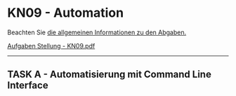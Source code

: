 # KN09 - Automation

Beachten Sie [die allgemeinen Informationen zu den Abgaben.](https://gitlab.com/ch-tbz-it/Stud/m346/m346/-/blob/main/Abgaben.md)


[Aufgaben Stellung - KN09.pdf](/KN00/Content/KN09.pdf)

---

## TASK A - Automatisierung mit Command Line Interface
